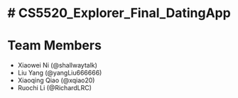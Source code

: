 # # CS5520_Explorer_Final_DatingApp
# Team Members
- Xiaowei Ni (@shallwaytalk)
- Liu Yang (@yangLiu666666)
- Xiaoqing Qiao (@xqiao20)
- Ruochi Li (@RichardLRC)

